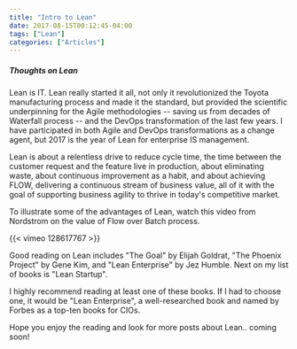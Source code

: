 ```yaml
---
title: "Intro to Lean"
date: 2017-08-15T00:12:45-04:00
tags: ["Lean"]
categories: ["Articles"]
---
```


##### Thoughts on Lean

Lean is IT. Lean really started it all, not only it revolutionized the Toyota manufacturing process and made it the standard, but provided the scientific underpinning for the Agile methodologies -- saving us from decades of Waterfall process -- and the DevOps transformation of the last few years. I have participated in both Agile and DevOps transformations as a change agent, but 2017 is the year of Lean for enterprise IS management.

Lean is about a relentless drive to reduce cycle time, the time between the customer request and the feature live in production, about eliminating waste, about continuous improvement as a habit, and about achieving FLOW, delivering a continuous stream of business value, all of it with the goal of supporting business agility to thrive in today's competitive market.

To illustrate some of the advantages of Lean, watch this video from Nordstrom on the value of Flow over Batch process.

{{< vimeo 128617767 >}}

Good reading on Lean includes "The Goal" by Elijah Goldrat, "The Phoenix Project" by Gene Kim, and "Lean Enterprise" by Jez Humble. Next on my list of books is "Lean Startup".

I highly recommend reading at least one of these books. If I had to choose one, it would be "Lean Enterprise", a well-researched book and named by Forbes as a top-ten books for CIOs.

Hope you enjoy the reading and look for more posts about Lean.. coming soon!
